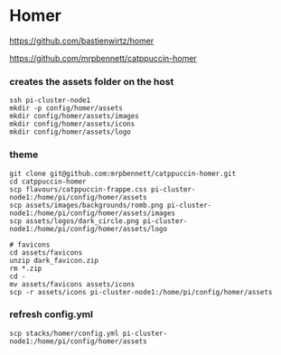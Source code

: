 # Homer

https://github.com/bastienwirtz/homer

https://github.com/mrpbennett/catppuccin-homer


### creates the assets folder on the host

```
ssh pi-cluster-node1
mkdir -p config/homer/assets
mkdir config/homer/assets/images
mkdir config/homer/assets/icons
mkdir config/homer/assets/logo
```

### theme

```
git clone git@github.com:mrpbennett/catppuccin-homer.git
cd catppuccin-homer
scp flavours/catppuccin-frappe.css pi-cluster-node1:/home/pi/config/homer/assets
scp assets/images/backgrounds/romb.png pi-cluster-node1:/home/pi/config/homer/assets/images
scp assets/logos/dark_circle.png pi-cluster-node1:/home/pi/config/homer/assets/logo

# favicons
cd assets/favicons
unzip dark_favicon.zip
rm *.zip
cd -
mv assets/favicons assets/icons
scp -r assets/icons pi-cluster-node1:/home/pi/config/homer/assets
```

### refresh config.yml
```
scp stacks/homer/config.yml pi-cluster-node1:/home/pi/config/homer/assets
```
